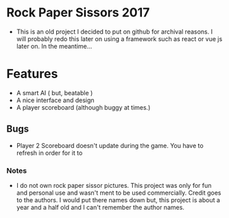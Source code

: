 # Rock Paper Sissors 2017

- This is an old project I decided to put on github for archival reasons. I will probably redo this later on using a framework such as react or vue js later on. In the meantime...

# Features

- A smart AI ( but, beatable )
- A nice interface and design
- A player scoreboard (although buggy at times.)

## Bugs

- Player 2 Scoreboard doesn't update during the game. You have to refresh in order for it to

### Notes

- I do not own rock paper sissor pictures. This project was only for fun and personal use and wasn't ment to be used commercially. Credit goes to the authors. I would put there names down but, this project is about a year and a half old and I can't remember the author names.
